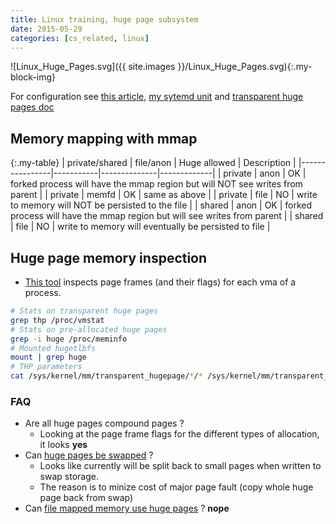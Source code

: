 ```yaml
---
title: Linux training, huge page subsystem
date: 2015-05-29
categories: [cs_related, linux]
---
```


![Linux_Huge_Pages.svg]({{ site.images }}/Linux_Huge_Pages.svg){:.my-block-img}

For configuration see [this article][0], [my sytemd unit][2] and [transparent huge pages doc][1]

## Memory mapping with mmap

{:.my-table}
| private/shared | file/anon | Huge allowed | Description |
|----------------|-----------|--------------|-------------|
| private | anon | OK | forked process will have the mmap region but will NOT see writes from parent |
| private | memfd | OK | same as above |
| private | file | NO | write to memory will NOT be persisted to the file |
| shared | anon | OK | forked process will have the mmap region but will see writes from parent |
| shared | file | NO | write to memory will eventually be persisted to file |

## Huge page memory inspection

* [This tool][5] inspects page frames (and their flags) for each vma of a process.

```sh
# Stats on transparent huge pages
grep thp /proc/vmstat
# Stats on pre-allocated huge pages
grep -i huge /proc/meminfo
# Mounted hugetlbfs
mount | grep huge
# THP parameters
cat /sys/kernel/mm/transparent_hugepage/*/* /sys/kernel/mm/transparent_hugepage/*
```

### FAQ

* Are all huge pages compound pages ? 
  * Looking at the page frame flags for the different types of allocation, it looks **yes**
* Can [huge pages be swapped][3] ?
  * Looks like currently will be split back to small pages when written to swap storage.
  * The reason is to minize cost of major page fault (copy whole huge page back from swap)
* Can [file mapped memory use huge pages][4] ? **nope**

[0]:https://lwn.net/Articles/374424/
[1]:https://www.kernel.org/doc/Documentation/vm/transhuge.txt
[2]:https://github.com/candide-guevara/handy-scripts-for-work/blob/master/configuration/shell_tools/huge_pages.service
[3]:https://lwn.net/Articles/758677/
[4]:https://lwn.net/Articles/789159/
[5]:https://github.com/candide-guevara/misc_labs/blob/master/hugepages/check_compound_pages.py
